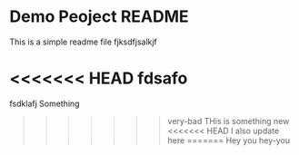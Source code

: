 # Demo Peoject README

This is a simple readme file
fjksdfjsalkjf	

<<<<<<< HEAD
fdsafo
=======
fsdklafj
Something
>>>>>>> very-bad
THis is something new
<<<<<<< HEAD
I also update here
=======
Hey you
>>>>>>> hey-you
